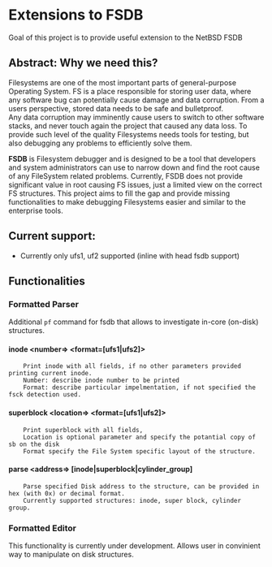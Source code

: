 # Extensions to FSDB

Goal of this project is to provide useful extension to the NetBSD FSDB  

## Abstract: Why we need this?
Filesystems are one of the most important parts of general-purpose Operating System. 
FS is a place responsible for storing user data, where any software bug can potentially cause damage and data corruption. 
From a users perspective, stored data needs to be safe and bulletproof.    
Any data corruption may imminently cause users to switch to other software stacks, and never touch again the project that caused any data loss.
To provide such level of the quality Filesystems needs tools for testing, but also debugging any problems to efficiently solve them.  

**FSDB** is Filesystem debugger and is designed to be a tool that developers and system administrators can use to narrow down and find the root cause of any FileSystem related problems.
Currently, FSDB does not provide significant value in root causing FS issues, just a limited view on the correct FS structures.
This project aims to fill the gap and provide missing functionalities to make debugging Filesystems easier and similar to the enterprise tools.  

## Current support:
 - Currently only ufs1, uf2 supported (inline with head fsdb support)

## Functionalities

### Formatted Parser 
Additional `pf` command for fsdb that allows to investigate in-core (on-disk) structures.

#### inode	<number=>	<format=[ufs1|ufs2]>

		Print inode with all fields, if no other parameters provided printing current inode.
		Number: describe inode number to be printed
		Format: describe particular impelmentation, if not specified the fsck detection used.

#### superblock 	<location=> 	<format=[ufs1|ufs2]>

		Print superblock with all fields, 
		Location is optional parameter and specify the potantial copy of sb on the disk
		Format specify the File System specific layout of the structure.

#### parse 	<address=>	[inode|superblock|cylinder_group]

		Parse specified Disk address to the structure, can be provided in hex (with 0x) or decimal format.
		Currently supported structures: inode, super block, cylinder group.


### Formatted Editor
This functionality is currently under development. Allows user in convinient way to manipulate on disk structures.
